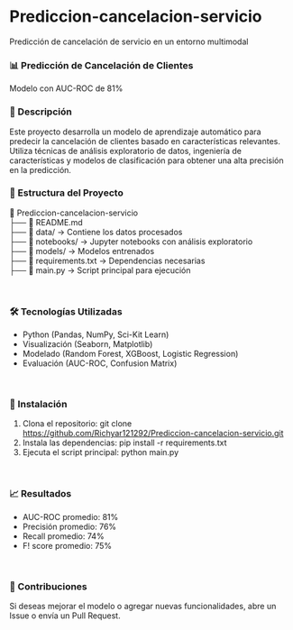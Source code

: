 # Prediccion-cancelacion-servicio
Predicción de cancelación de servicio en un entorno multimodal
<br>

<h3> 📊 Predicción de Cancelación de Clientes </h3>
Modelo con AUC-ROC de 81%

<br>

<h3> 📝 Descripción </h3>
Este proyecto desarrolla un modelo de aprendizaje automático para predecir la cancelación de clientes basado en características relevantes. Utiliza técnicas de análisis exploratorio de datos, ingeniería de características y modelos de clasificación para obtener una alta precisión en la predicción.

<br>

<h3> 📂 Estructura del Proyecto </h3>

📁 Prediccion-cancelacion-servicio  
 ├── 📄 README.md  
 ├── 📁 data/ → Contiene los datos procesados  
 ├── 📁 notebooks/ → Jupyter notebooks con análisis exploratorio  
 ├── 📁 models/ → Modelos entrenados  
 ├── 📄 requirements.txt → Dependencias necesarias  
 ├── 📄 main.py → Script principal para ejecución  

<br>

 <h3> 🛠️ Tecnologías Utilizadas </h3>

- Python (Pandas, NumPy, Sci-Kit Learn)  
- Visualización (Seaborn, Matplotlib)  
- Modelado (Random Forest, XGBoost, Logistic Regression)  
- Evaluación (AUC-ROC, Confusion Matrix)  

<br>

 <h3> 🚀 Instalación  </h3>

1. Clona el repositorio:  git clone https://github.com/Richyar121292/Prediccion-cancelacion-servicio.git
2. Instala las dependencias:  pip install -r requirements.txt  
3. Ejecuta el script principal:  python main.py

<br>
<h3> 📈 Resultados </h3>

- AUC-ROC promedio: 81%
- Precisión promedio: 76%
- Recall promedio: 74%
- F! score promedio: 75%

<br>
<h3> 📌 Contribuciones </h3>

Si deseas mejorar el modelo o agregar nuevas funcionalidades, abre un Issue o envía un Pull Request.

